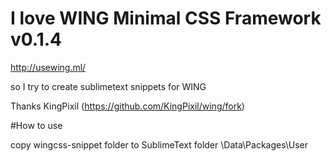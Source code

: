 # I love WING Minimal CSS Framework v0.1.4
<http://usewing.ml/>

so  I try to create 
sublimetext snippets for WING

Thanks KingPixil (https://github.com/KingPixil/wing/fork)

#How to use

copy wingcss-snippet folder to SublimeText folder \Data\Packages\User
